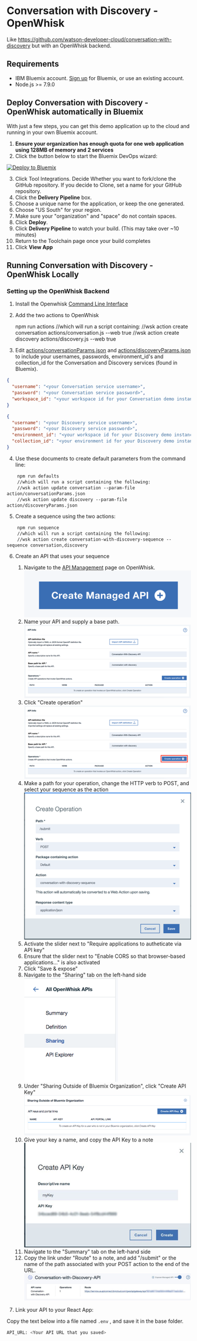# Conversation with Discovery - OpenWhisk
Like https://github.com/watson-developer-cloud/conversation-with-discovery but with an OpenWhisk backend.

## Requirements
* IBM Bluemix account. <a href="https://console.bluemix.net/?cm_mmc=GitHubReadMe">Sign up</a> for Bluemix, or use an existing account.
* Node.js >= 7.9.0

## Deploy Conversation with Discovery - OpenWhisk automatically in Bluemix
With just a few steps, you can get this demo application up to the cloud and running in your own Bluemix account.
1. **Ensure your organization has enough quota for one web application using 128MB of memory and 2 services**
2. Click the button below to start the Bluemix DevOps wizard:

[![Deploy to Bluemix](https://bluemix.net/deploy/button.png)](https://bluemix.net/devops/setup/deploy?repository=https://github.com/watson-developer-cloud/conversation-with-discovery-openwhisk)

3. Click Tool Integrations. Decide Whether you want to fork/clone the GitHub repository. If you decide to Clone, set a name for your GitHub repository.
4. Click the **Delivery Pipeline** box.
5. Choose a unique name for the application, or keep the one generated.
6. Choose "US South" for your region.
7. Make sure your "organization" and "space" do not contain spaces.
8. Click **Deploy**.
9. Click **Delivery Pipeline** to watch your build. (This may take over ~10 minutes)
10. Return to the Toolchain page once your build completes
11. Click **View App**

## Running Conversation with Discovery - OpenWhisk Locally

### Setting up the OpenWhisk Backend
1. Install the Openwhisk [Command Line Interface](https://console.bluemix.net/openwhisk/learn/cli)
2. Add the two actions to OpenWhisk
    
    npm run actions
    //which will run a script containing:
    //wsk action create conversation actions/conversation.js --web true
    //wsk action create discovery actions/discovery.js --web true

3. Edit [actions/conversationParams.json](actions/conversationParams.json) and [actions/discoveryParams.json](actions/discoveryParams.json) to include your usernames, passwords, environment_id's and collection_id for the Conversation and Discovery services (found in Bluemix).

```json
{
  "username": "<your Conversation service username>",
  "password": "<your Conversation service password>",
  "workspace_id": "<your workspace id for your Conversation demo instance>"
}
```

```json
{
  "username": "<your Discovery service username>",
  "password": "<your Discovery service password>",
  "environment_id": "<your workspace id for your Discovery demo instance>",
  "collection_id": "<your environment id for your Discovery demo instance>"
}
```

4. Use these documents to create default parameters from the command line:

```    
    npm run defaults
    //which will run a script containing the following:
    //wsk action update conversation --param-file action/conversationParams.json
    //wsk action update discovery --param-file action/discoveryParams.json
```

5. Create a sequence using the two actions:

```
    npm run sequence
    //which will run a script containing the following:
    //wsk action create conversation-with-discovery-sequence --sequence conversation,discovery
```
    
6. Create an API that uses your sequence
    1. Navigate to the [API Management](https://console.bluemix.net/openwhisk/apimanagement?env_id=ibm:yp:us-south) page on OpenWhisk.
![Create new API]( README_pictures/Create_API.png?raw=true )
    2. Name your API and supply a base path.
![Name API and base path]( README_pictures/API_info.png?raw=true )
    3. Click "Create operation"
![Create operation]( README_pictures/Create_operation.png?raw=true )
    4. Make a path for your operation, change the HTTP verb to POST, and select your sequence as the action
![Operation form]( README_pictures/Create_Operation_Form.png?raw=true )
    5. Activate the slider next to "Require applications to autheticate via API key"
    6. Ensure that the slider next to "Enable CORS so that browser-based applications..." is also activated
    7. Click "Save & expose"
    8. Navigate to the "Sharing" tab on the left-hand side
![Sharing tab]( README_pictures/Sharing_tab.png?raw=true )
    9. Under "Sharing Outside of Bluemix Organization", click "Create API Key"
![Create API key]( README_pictures/Create_API_key.png?raw=true )
    10. Give your key a name, and copy the API Key to a note
![Key naming]( README_pictures/Key_naming.png?raw=true )
    11. Navigate to the "Summary" tab on the left-hand side
    12. Copy the link under "Route" to a note, and add "/submit" or the name of the path associated with your POST action to the end of the URL.
![Route_link]( README_pictures/Route_link.png?raw=true )

7. Link your API to your React App:

Copy the text below into a file named `.env` , and save it in the base folder.

```bash
API_URL: <Your API URL that you saved>
```
